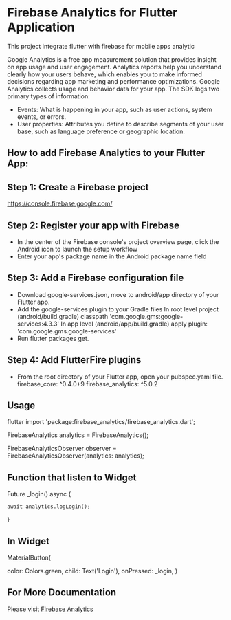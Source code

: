 # Firebase Analytics for Flutter Application

This project integrate flutter with firebase for mobile apps analytic

Google Analytics is a free app measurement solution that provides insight on app usage and user engagement.
Analytics reports help you understand clearly how your users behave, which enables you to make informed decisions regarding app marketing and performance optimizations.
Google Analytics collects usage and behavior data for your app. The SDK logs two primary types of information:
- Events: What is happening in your app, such as user actions, system events, or errors.
- User properties: Attributes you define to describe segments of your user base, such as language preference or geographic location.

## How to add Firebase Analytics to your Flutter App:

## Step 1: Create a Firebase project 
https://console.firebase.google.com/

## Step 2: Register your app with Firebase
- In the center of the Firebase console's project overview page, click the Android icon to launch the setup workflow
- Enter your app's package name in the Android package name field

## Step 3: Add a Firebase configuration file
- Download google-services.json, move to android/app directory of your Flutter app.
- Add the google-services plugin to your Gradle files
  In root level project (android/build.gradle)
    classpath 'com.google.gms:google-services:4.3.3'
  In app level (android/app/build.gradle)
    apply plugin: 'com.google.gms.google-services' 
- Run flutter packages get.

## Step 4: Add FlutterFire plugins
- From the root directory of your Flutter app, open your pubspec.yaml file.
	firebase_core: ^0.4.0+9
	firebase_analytics: ^5.0.2

## Usage
flutter
import 'package:firebase_analytics/firebase_analytics.dart';

FirebaseAnalytics analytics = FirebaseAnalytics();

FirebaseAnalyticsObserver observer = FirebaseAnalyticsObserver(analytics: analytics);

## Function that listen to Widget 


Future<void> _login() async {
	
    await analytics.logLogin();
}

## In Widget 


MaterialButton(

   color: Colors.green,
   child: Text('Login'),
   onPressed: _login,
)


## For More Documentation
Please visit [Firebase Analytics](https://firebase.google.com/docs/analytics)

